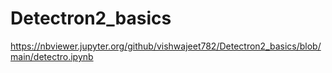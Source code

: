 # Detectron2_basics
https://nbviewer.jupyter.org/github/vishwajeet782/Detectron2_basics/blob/main/detectro.ipynb
